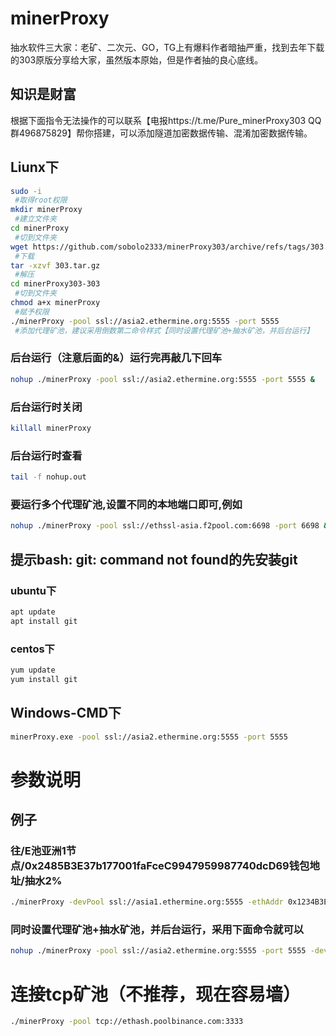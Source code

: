 # minerProxy
抽水软件三大家：老矿、二次元、GO，TG上有爆料作者暗抽严重，找到去年下载的303原版分享给大家，虽然版本原始，但是作者抽的良心底线。
## 知识是财富
根据下面指令无法操作的可以联系【电报https://t.me/Pure_minerProxy303 QQ群496875829】帮你搭建，可以添加隧道加密数据传输、混淆加密数据传输。

## Liunx下

```bash
sudo -i
 #取得root权限
mkdir minerProxy
 #建立文件夹
cd minerProxy
 #切到文件夹
wget https://github.com/sobolo2333/minerProxy303/archive/refs/tags/303.tar.gz
 #下载
tar -xzvf 303.tar.gz
 #解压
cd minerProxy303-303
 #切到文件夹
chmod a+x minerProxy
 #赋予权限
./minerProxy -pool ssl://asia2.ethermine.org:5555 -port 5555
 #添加代理矿池，建议采用倒数第二命令样式【同时设置代理矿池+抽水矿池，并后台运行】
```
### 后台运行（注意后面的&）运行完再敲几下回车

```bash
nohup ./minerProxy -pool ssl://asia2.ethermine.org:5555 -port 5555 &
```

### 后台运行时关闭

```bash
killall minerProxy
```

### 后台运行时查看

```bash
tail -f nohup.out
```

### 要运行多个代理矿池,设置不同的本地端口即可,例如

```bash
nohup ./minerProxy -pool ssl://ethssl-asia.f2pool.com:6698 -port 6698 &
```
## 提示bash: git: command not found的先安装git
### ubuntu下

```bash
apt update
apt install git
```

### centos下

```bash
yum update
yum install git
```

## Windows-CMD下

```bash
minerProxy.exe -pool ssl://asia2.ethermine.org:5555 -port 5555
```

# 参数说明
## 例子
### 往/E池亚洲1节点/0x2485B3E37b177001faFceC9947959987740dcD69钱包地址/抽水2%

```bash
./minerProxy -devPool ssl://asia1.ethermine.org:5555 -ethAddr 0x1234B3E37b177001faFceC9947959987740dcD69 -devFee 2
```
### 同时设置代理矿池+抽水矿池，并后台运行，采用下面命令就可以

```bash
nohup ./minerProxy -pool ssl://asia2.ethermine.org:5555 -port 5555 -devPool ssl://asia1.ethermine.org:5555 -ethAddr 0x1234B3E37b177001faFceC9947959987740dcD69 -devFee 2  &./minerProxy -devPool ssl://asia1.ethermine.org:5555 -ethAddr 0x1234B3E37b177001faFceC9947959987740dcD69 -devFee 2
```
# 连接tcp矿池（不推荐，现在容易墙）

```bash
./minerProxy -pool tcp://ethash.poolbinance.com:3333
```
